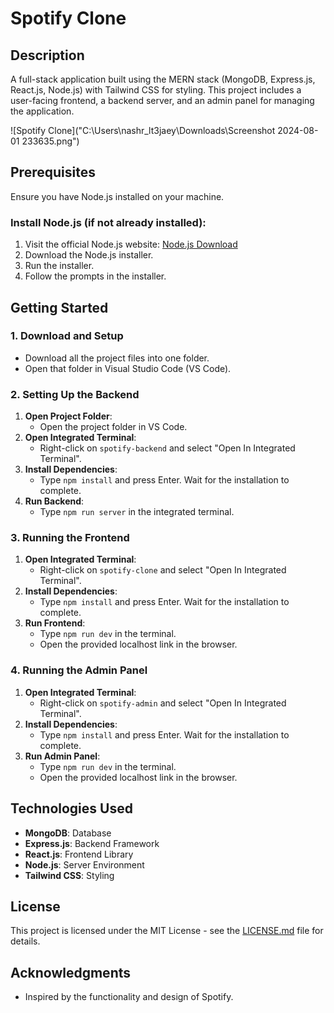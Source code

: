 # Spotify Clone

## Description
A full-stack application built using the MERN stack (MongoDB, Express.js, React.js, Node.js) with Tailwind CSS for styling. This project includes a user-facing frontend, a backend server, and an admin panel for managing the application.

![Spotify Clone]("C:\Users\nashr_lt3jaey\Downloads\Screenshot 2024-08-01 233635.png")

## Prerequisites
Ensure you have Node.js installed on your machine.

### Install Node.js (if not already installed):
1. Visit the official Node.js website: [Node.js Download](https://nodejs.org/en/download/)
2. Download the Node.js installer.
3. Run the installer.
4. Follow the prompts in the installer.

## Getting Started

### 1. Download and Setup
- Download all the project files into one folder.
- Open that folder in Visual Studio Code (VS Code).

### 2. Setting Up the Backend
1. **Open Project Folder**:
    - Open the project folder in VS Code.
2. **Open Integrated Terminal**:
    - Right-click on `spotify-backend` and select "Open In Integrated Terminal".
3. **Install Dependencies**:
    - Type `npm install` and press Enter. Wait for the installation to complete.
4. **Run Backend**:
    - Type `npm run server` in the integrated terminal.

### 3. Running the Frontend
1. **Open Integrated Terminal**:
    - Right-click on `spotify-clone` and select "Open In Integrated Terminal".
2. **Install Dependencies**:
    - Type `npm install` and press Enter. Wait for the installation to complete.
3. **Run Frontend**:
    - Type `npm run dev` in the terminal.
    - Open the provided localhost link in the browser.

### 4. Running the Admin Panel
1. **Open Integrated Terminal**:
    - Right-click on `spotify-admin` and select "Open In Integrated Terminal".
2. **Install Dependencies**:
    - Type `npm install` and press Enter. Wait for the installation to complete.
3. **Run Admin Panel**:
    - Type `npm run dev` in the terminal.
    - Open the provided localhost link in the browser.

## Technologies Used
- **MongoDB**: Database
- **Express.js**: Backend Framework
- **React.js**: Frontend Library
- **Node.js**: Server Environment
- **Tailwind CSS**: Styling

## License
This project is licensed under the MIT License - see the [LICENSE.md](LICENSE.md) file for details.

## Acknowledgments
- Inspired by the functionality and design of Spotify.
